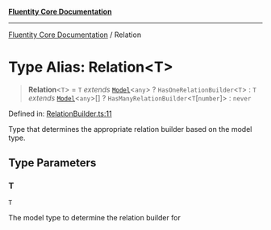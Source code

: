 [**Fluentity Core Documentation**](../README.md)

***

[Fluentity Core Documentation](../globals.md) / Relation

# Type Alias: Relation\<T\>

> **Relation**\<`T`\> = `T` *extends* [`Model`](../classes/Model.md)\<`any`\> ? `HasOneRelationBuilder`\<`T`\> : `T` *extends* [`Model`](../classes/Model.md)\<`any`\>[] ? `HasManyRelationBuilder`\<`T`\[`number`\]\> : `never`

Defined in: [RelationBuilder.ts:11](https://github.com/cedricpierre/fluentity-core/blob/8e2af2c49efe8e91127ddf71a1f873baf08b923d/src/RelationBuilder.ts#L11)

Type that determines the appropriate relation builder based on the model type.

## Type Parameters

### T

`T`

The model type to determine the relation builder for
